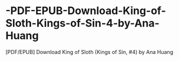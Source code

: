 # -PDF-EPUB-Download-King-of-Sloth-Kings-of-Sin-4-by-Ana-Huang
[PDF/EPUB] Download King of Sloth (Kings of Sin, #4) by Ana Huang
